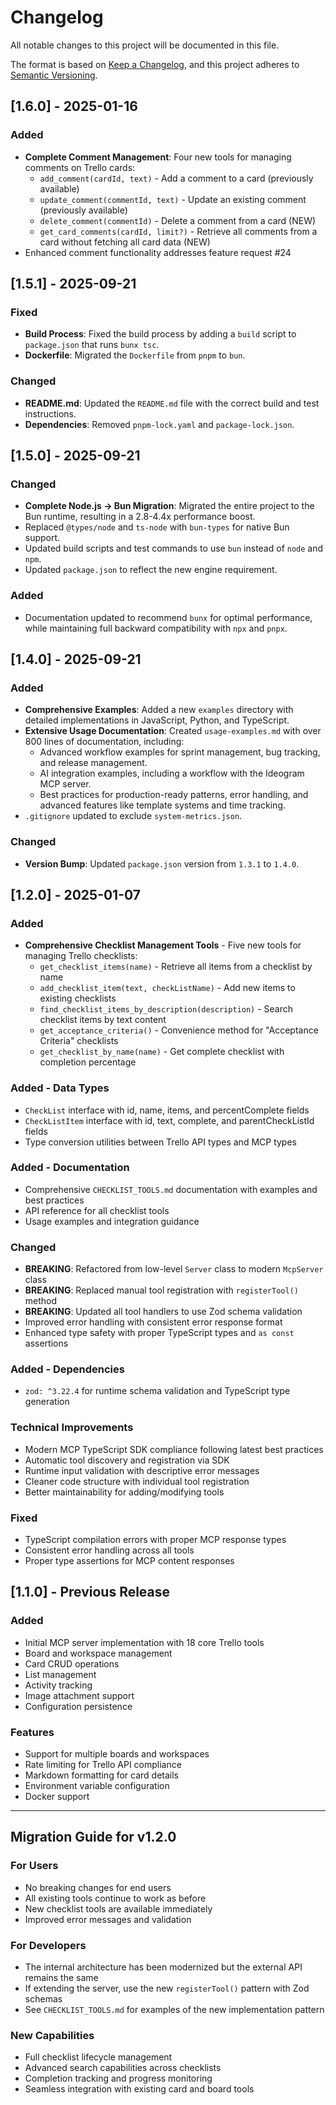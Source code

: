 # Changelog

All notable changes to this project will be documented in this file.

The format is based on [Keep a Changelog](https://keepachangelog.com/en/1.0.0/),
and this project adheres to [Semantic Versioning](https://semver.org/spec/v2.0.0.html).

## [1.6.0] - 2025-01-16

### Added
- **Complete Comment Management**: Four new tools for managing comments on Trello cards:
  - `add_comment(cardId, text)` - Add a comment to a card (previously available)
  - `update_comment(commentId, text)` - Update an existing comment (previously available)
  - `delete_comment(commentId)` - Delete a comment from a card (NEW)
  - `get_card_comments(cardId, limit?)` - Retrieve all comments from a card without fetching all card data (NEW)
- Enhanced comment functionality addresses feature request #24

## [1.5.1] - 2025-09-21

### Fixed
- **Build Process**: Fixed the build process by adding a `build` script to `package.json` that runs `bunx tsc`.
- **Dockerfile**: Migrated the `Dockerfile` from `pnpm` to `bun`.

### Changed
- **README.md**: Updated the `README.md` file with the correct build and test instructions.
- **Dependencies**: Removed `pnpm-lock.yaml` and `package-lock.json`.

## [1.5.0] - 2025-09-21

### Changed
- **Complete Node.js → Bun Migration**: Migrated the entire project to the Bun runtime, resulting in a 2.8-4.4x performance boost.
- Replaced `@types/node` and `ts-node` with `bun-types` for native Bun support.
- Updated build scripts and test commands to use `bun` instead of `node` and `npm`.
- Updated `package.json` to reflect the new engine requirement.

### Added
- Documentation updated to recommend `bunx` for optimal performance, while maintaining full backward compatibility with `npx` and `pnpx`.

## [1.4.0] - 2025-09-21

### Added
- **Comprehensive Examples**: Added a new `examples` directory with detailed implementations in JavaScript, Python, and TypeScript.
- **Extensive Usage Documentation**: Created `usage-examples.md` with over 800 lines of documentation, including:
  - Advanced workflow examples for sprint management, bug tracking, and release management.
  - AI integration examples, including a workflow with the Ideogram MCP server.
  - Best practices for production-ready patterns, error handling, and advanced features like template systems and time tracking.
- `.gitignore` updated to exclude `system-metrics.json`.

### Changed
- **Version Bump**: Updated `package.json` version from `1.3.1` to `1.4.0`.

## [1.2.0] - 2025-01-07

### Added
- **Comprehensive Checklist Management Tools** - Five new tools for managing Trello checklists:
  - `get_checklist_items(name)` - Retrieve all items from a checklist by name
  - `add_checklist_item(text, checkListName)` - Add new items to existing checklists
  - `find_checklist_items_by_description(description)` - Search checklist items by text content
  - `get_acceptance_criteria()` - Convenience method for "Acceptance Criteria" checklists
  - `get_checklist_by_name(name)` - Get complete checklist with completion percentage

### Added - Data Types
- `CheckList` interface with id, name, items, and percentComplete fields
- `CheckListItem` interface with id, text, complete, and parentCheckListId fields
- Type conversion utilities between Trello API types and MCP types

### Added - Documentation
- Comprehensive `CHECKLIST_TOOLS.md` documentation with examples and best practices
- API reference for all checklist tools
- Usage examples and integration guidance

### Changed
- **BREAKING**: Refactored from low-level `Server` class to modern `McpServer` class
- **BREAKING**: Replaced manual tool registration with `registerTool()` method
- **BREAKING**: Updated all tool handlers to use Zod schema validation
- Improved error handling with consistent error response format
- Enhanced type safety with proper TypeScript types and `as const` assertions

### Added - Dependencies
- `zod: ^3.22.4` for runtime schema validation and TypeScript type generation

### Technical Improvements
- Modern MCP TypeScript SDK compliance following latest best practices
- Automatic tool discovery and registration via SDK
- Runtime input validation with descriptive error messages
- Cleaner code structure with individual tool registration
- Better maintainability for adding/modifying tools

### Fixed
- TypeScript compilation errors with proper MCP response types
- Consistent error handling across all tools
- Proper type assertions for MCP content responses

## [1.1.0] - Previous Release

### Added
- Initial MCP server implementation with 18 core Trello tools
- Board and workspace management
- Card CRUD operations
- List management
- Activity tracking
- Image attachment support
- Configuration persistence

### Features
- Support for multiple boards and workspaces
- Rate limiting for Trello API compliance
- Markdown formatting for card details
- Environment variable configuration
- Docker support

---

## Migration Guide for v1.2.0

### For Users
- No breaking changes for end users
- All existing tools continue to work as before
- New checklist tools are available immediately
- Improved error messages and validation

### For Developers
- The internal architecture has been modernized but the external API remains the same
- If extending the server, use the new `registerTool()` pattern with Zod schemas
- See `CHECKLIST_TOOLS.md` for examples of the new implementation pattern

### New Capabilities
- Full checklist lifecycle management
- Advanced search capabilities across checklists
- Completion tracking and progress monitoring
- Seamless integration with existing card and board tools